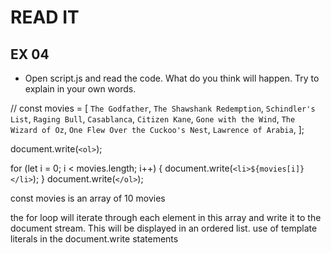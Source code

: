 # READ IT
## EX 04
* Open script.js and read the code. What do you think will happen. Try to explain in your own words.

//
const movies = [
  `The Godfather`,
  `The Shawshank Redemption`,
  `Schindler's List`,
  `Raging Bull`,
  `Casablanca`,
  `Citizen Kane`,
  `Gone with the Wind`,
  `The Wizard of Oz`,
  `One Flew Over the Cuckoo's Nest`,
  `Lawrence of Arabia`,
];

document.write(`<ol>`);

for (let i = 0; i < movies.length; i++) {
  document.write(`<li>${movies[i]}</li>`);
}
document.write(`</ol>`);

const movies is an array of 10 movies

the for loop will iterate through each element in this array and write it to the document stream.
This will be displayed in an ordered list.
use of template literals in the document.write statements